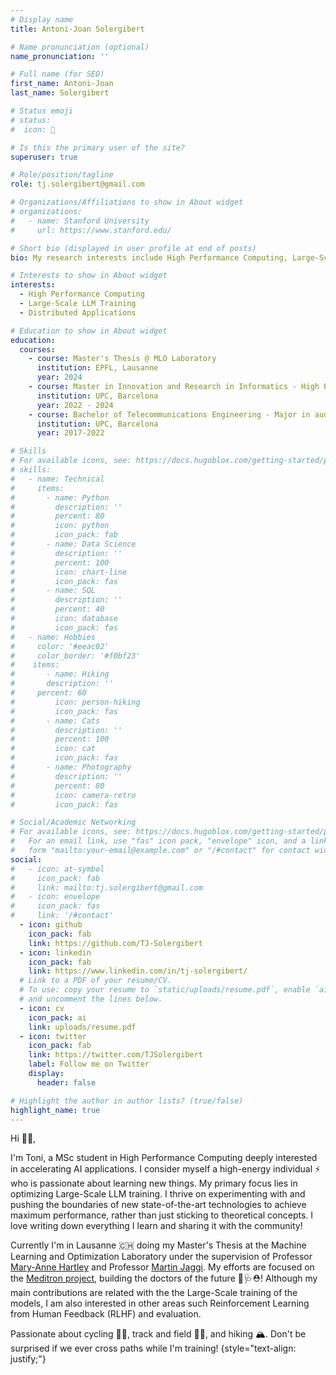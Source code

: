 ```yaml
---
# Display name
title: Antoni-Joan Solergibert

# Name pronunciation (optional)
name_pronunciation: ''

# Full name (for SEO)
first_name: Antoni-Joan
last_name: Solergibert

# Status emoji
# status:
#  icon: 👀

# Is this the primary user of the site?
superuser: true

# Role/position/tagline
role: tj.solergibert@gmail.com

# Organizations/Affiliations to show in About widget
# organizations:
#   - name: Stanford University
#     url: https://www.stanford.edu/

# Short bio (displayed in user profile at end of posts)
bio: My research interests include High Performance Computing, Large-Scale LLM Training and Distributed Applications.

# Interests to show in About widget
interests:
  - High Performance Computing
  - Large-Scale LLM Training
  - Distributed Applications

# Education to show in About widget
education:
  courses:
    - course: Master's Thesis @ MLO Laboratory
      institution: EPFL, Lausanne
      year: 2024
    - course: Master in Innovation and Research in Informatics - High Performance Computing
      institution: UPC, Barcelona
      year: 2022 - 2024
    - course: Bachelor of Telecommunications Engineering - Major in audiovisual systems  
      institution: UPC, Barcelona
      year: 2017-2022

# Skills
# For available icons, see: https://docs.hugoblox.com/getting-started/page-builder/#icons
# skills:
#   - name: Technical
#     items:
#       - name: Python
#         description: ''
#         percent: 80
#         icon: python
#         icon_pack: fab
#       - name: Data Science
#         description: ''
#         percent: 100
#         icon: chart-line
#         icon_pack: fas
#       - name: SQL
#         description: ''
#         percent: 40
#         icon: database
#         icon_pack: fas
#   - name: Hobbies
#     color: '#eeac02'
#     color_border: '#f0bf23'
#    items:
#       - name: Hiking
#       description: ''
#     percent: 60
#         icon: person-hiking
#         icon_pack: fas
#       - name: Cats
#         description: ''
#         percent: 100
#         icon: cat
#         icon_pack: fas
#       - name: Photography
#         description: ''
#         percent: 80
#         icon: camera-retro
#         icon_pack: fas

# Social/Academic Networking
# For available icons, see: https://docs.hugoblox.com/getting-started/page-builder/#icons
#   For an email link, use "fas" icon pack, "envelope" icon, and a link in the
#   form "mailto:your-email@example.com" or "/#contact" for contact widget.
social:
#   - icon: at-symbol
#     icon_pack: fab
#     link: mailto:tj.solergibert@gmail.com
#   - icon: envelope
#     icon_pack: fas
#     link: '/#contact'
  - icon: github
    icon_pack: fab
    link: https://github.com/TJ-Solergibert
  - icon: linkedin
    icon_pack: fab
    link: https://www.linkedin.com/in/tj-solergibert/
  # Link to a PDF of your resume/CV.
  # To use: copy your resume to `static/uploads/resume.pdf`, enable `ai` icons in `params.yaml`,
  # and uncomment the lines below.
  - icon: cv
    icon_pack: ai
    link: uploads/resume.pdf
  - icon: twitter
    icon_pack: fab
    link: https://twitter.com/TJSolergibert
    label: Follow me on Twitter
    display:
      header: false

# Highlight the author in author lists? (true/false)
highlight_name: true
---
```

Hi 👋🏼,

I'm Toni, a MSc student in High Performance Computing deeply interested in accelerating AI applications. I consider myself a high-energy individual ⚡️ who is passionate about learning new things. My primary focus lies in optimizing Large-Scale LLM training. I thrive on experimenting with and pushing the boundaries of new state-of-the-art technologies to achieve maximum performance, rather than just sticking to theoretical concepts. I love writing down everything I learn and sharing it with the community!

Currently I'm in Lausanne 🇨🇭 doing my Master's Thesis at the Machine Learning and Optimization Laboratory under the supervision of Professor [Mary-Anne Hartley](https://scholar.google.com/citations?user=P2CPNr8AAAAJ&hl=en) and Professor [Martin Jaggi](https://scholar.google.com/citations?user=r1TJBr8AAAAJ&hl=en). My efforts are focused on the [Meditron project](https://www.meditron.io/), building the doctors of the future 🤖🩺⛑️! Although my main contributions are related with the the Large-Scale training of the models, I am also interested in other areas such Reinforcement Learning from Human Feedback (RLHF) and evaluation.

Passionate about cycling 🚵🏼, track and field 🏃🏻, and hiking 🏔️. Don't be surprised if we ever cross paths while I'm training!
{style="text-align: justify;"}
